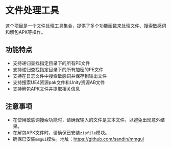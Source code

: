 # 文件处理工具

这个项目是一个文件处理工具集合，提供了多个功能函数来处理文件、搜索敏感词和解包APK等操作。

## 功能特点

- 支持递归查找指定目录下的所有PE文件
- 支持递归查找指定目录下的所有加密的PE文件
- 支持在日志文件中搜索敏感词并保存到输出文件
- 支持搜索UE4资源pak文件和Unity资源AB文件
- 支持解包APK文件并提取相关信息

## 注意事项

- 在使用敏感词搜索功能时，请确保输入的文件是文本文件，以避免出现意外结果。
- 在解包APK文件时，请确保已安装`zipfile`模块。
- 确保已安装`mmgui`模块。地址：https://github.com/sandin/mmgui

